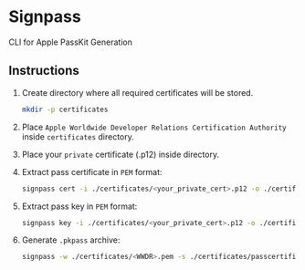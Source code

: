 # Signpass

CLI for Apple PassKit Generation

## Instructions

1. Create directory where all required certificates will be stored.
    ```sh
    mkdir -p certificates
    ```

2. Place `Apple Worldwide Developer Relations Certification Authority` inside `certificates` directory.

3. Place your `private` certificate (.p12) inside directory.

4. Extract pass certificate in `PEM` format:
    ```sh
    signpass cert -i ./certificates/<your_private_cert>.p12 -o ./certificates/passcertificate.pem -p <password_used_in_export>

5. Extract pass key in `PEM` format:
    ```sh
    signpass key -i ./certificates/<your_private_cert>.p12 -o ./certificates/passkey.pem -p <password_used_in_export>

6. Generate `.pkpass` archive:
    ```sh
    signpass -w ./certificates/<WWDR>.pem -s ./certificates/passcertificate.pem -k ./certificates/passkey.pem -r <raw_package> -p secret -d <output_dir>
    ```
